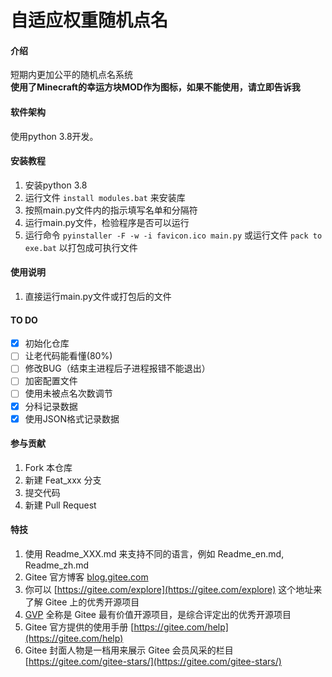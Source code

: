 # 自适应权重随机点名

#### 介绍
短期内更加公平的随机点名系统  
**使用了Minecraft的幸运方块MOD作为图标，如果不能使用，请立即告诉我**

#### 软件架构
使用python 3.8开发。


#### 安装教程

1.  安装python 3.8
3.  运行文件 `install modules.bat` 来安装库
4.  按照main.py文件内的指示填写名单和分隔符
5.  运行main.py文件，检验程序是否可以运行
6.  运行命令 `pyinstaller -F -w -i favicon.ico main.py` 或运行文件 `pack to exe.bat` 以打包成可执行文件

#### 使用说明

1.  直接运行main.py文件或打包后的文件

#### TO DO

- [x] 初始化仓库
- [ ] 让老代码能看懂(80%)
- [ ] 修改BUG（结束主进程后子进程报错不能退出）
- [ ] 加密配置文件
- [ ] 使用未被点名次数调节
- [x] 分科记录数据
- [x] 使用JSON格式记录数据

#### 参与贡献

1.  Fork 本仓库
2.  新建 Feat_xxx 分支
3.  提交代码
4.  新建 Pull Request


#### 特技

1.  使用 Readme\_XXX.md 来支持不同的语言，例如 Readme\_en.md, Readme\_zh.md
2.  Gitee 官方博客 [blog.gitee.com](https://blog.gitee.com)
3.  你可以 [https://gitee.com/explore](https://gitee.com/explore) 这个地址来了解 Gitee 上的优秀开源项目
4.  [GVP](https://gitee.com/gvp) 全称是 Gitee 最有价值开源项目，是综合评定出的优秀开源项目
5.  Gitee 官方提供的使用手册 [https://gitee.com/help](https://gitee.com/help)
6.  Gitee 封面人物是一档用来展示 Gitee 会员风采的栏目 [https://gitee.com/gitee-stars/](https://gitee.com/gitee-stars/)
